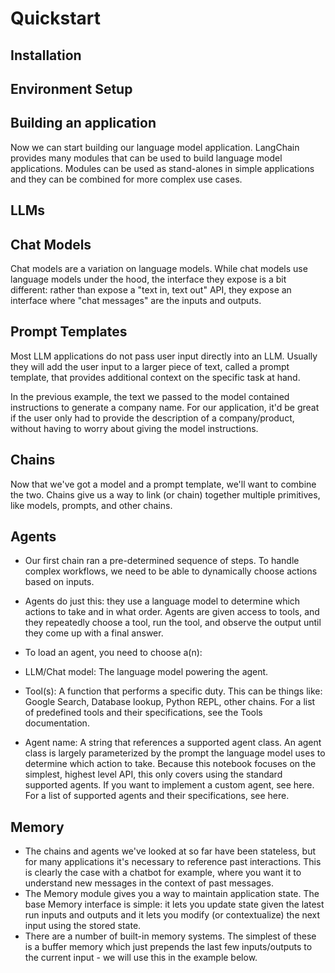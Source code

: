 # Quickstart
## Installation
## Environment Setup
## Building an application
Now we can start building our language model application. LangChain provides many modules that can be used to build language model applications. Modules can be used as stand-alones in simple applications and they can be combined for more complex use cases.

## LLMs

## Chat Models
Chat models are a variation on language models. While chat models use language models under the hood, the interface they expose is a bit different: rather than expose a "text in, text out" API, they expose an interface where "chat messages" are the inputs and outputs.

## Prompt Templates
Most LLM applications do not pass user input directly into an LLM. Usually they will add the user input to a larger piece of text, called a prompt template, that provides additional context on the specific task at hand.

In the previous example, the text we passed to the model contained instructions to generate a company name. For our application, it'd be great if the user only had to provide the description of a company/product, without having to worry about giving the model instructions.

## Chains
Now that we've got a model and a prompt template, we'll want to combine the two. Chains give us a way to link (or chain) together multiple primitives, like models, prompts, and other chains.

## Agents
* Our first chain ran a pre-determined sequence of steps. To handle complex workflows, we need to be able to dynamically choose actions based on inputs.

* Agents do just this: they use a language model to determine which actions to take and in what order. Agents are given access to tools, and they repeatedly choose a tool, run the tool, and observe the output until they come up with a final answer.

* To load an agent, you need to choose a(n):
* LLM/Chat model: The language model powering the agent.
* Tool(s): A function that performs a specific duty. This can be things like: Google Search, Database lookup, Python REPL, other chains. For a list of predefined tools and their specifications, see the Tools documentation.
* Agent name: A string that references a supported agent class. An agent class is largely parameterized by the prompt the language model uses to determine which action to take. Because this notebook focuses on the simplest, highest level API, this only covers using the standard supported agents. If you want to implement a custom agent, see here. For a list of supported agents and their specifications, see here.

## Memory
* The chains and agents we've looked at so far have been stateless, but for many applications it's necessary to reference past interactions. This is clearly the case with a chatbot for example, where you want it to understand new messages in the context of past messages.
* The Memory module gives you a way to maintain application state. The base Memory interface is simple: it lets you update state given the latest run inputs and outputs and it lets you modify (or contextualize) the next input using the stored state.
* There are a number of built-in memory systems. The simplest of these is a buffer memory which just prepends the last few inputs/outputs to the current input - we will use this in the example below.